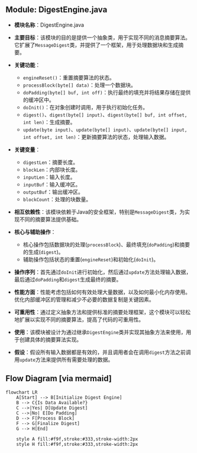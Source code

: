 ## Module: DigestEngine.java
- **模块名称**：DigestEngine.java

- **主要目标**：该模块的目的是提供一个抽象类，用于实现不同的消息摘要算法。它扩展了`MessageDigest`类，并提供了一个框架，用于处理数据块和生成摘要。

- **关键功能**：
  - `engineReset()`：重置摘要算法的状态。
  - `processBlock(byte[] data)`：处理一个数据块。
  - `doPadding(byte[] buf, int off)`：执行最终的填充并将结果存储在提供的缓冲区中。
  - `doInit()`：在对象创建时调用，用于执行初始化任务。
  - `digest()`、`digest(byte[] input)`、`digest(byte[] buf, int offset, int len)`：生成摘要。
  - `update(byte input)`、`update(byte[] input)`、`update(byte[] input, int offset, int len)`：更新摘要算法的状态，处理输入数据。

- **关键变量**：
  - `digestLen`：摘要长度。
  - `blockLen`：内部块长度。
  - `inputLen`：输入长度。
  - `inputBuf`：输入缓冲区。
  - `outputBuf`：输出缓冲区。
  - `blockCount`：处理的块数量。

- **相互依赖性**：该模块依赖于Java的安全框架，特别是`MessageDigest`类，为实现不同的摘要算法提供基础。

- **核心与辅助操作**：
  - 核心操作包括数据块的处理(`processBlock`)、最终填充(`doPadding`)和摘要的生成(`digest`)。
  - 辅助操作包括状态的重置(`engineReset`)和初始化(`doInit`)。

- **操作序列**：首先通过`doInit`进行初始化，然后通过`update`方法处理输入数据，最后通过`doPadding`和`digest`生成最终的摘要。

- **性能方面**：性能考虑包括如何有效处理大量数据，以及如何最小化内存使用。优化内部缓冲区的管理和减少不必要的数据复制是关键因素。

- **可重用性**：通过定义抽象方法和提供标准的摘要处理框架，这个模块可以轻松地扩展以实现不同的摘要算法，提高了代码的可重用性。

- **使用**：该模块被设计为通过继承`DigestEngine`类并实现其抽象方法来使用，用于创建具体的摘要算法实现。

- **假设**：假设所有输入数据都是有效的，并且调用者会在调用`digest`方法之前调用`update`方法来提供所有需要处理的数据。
## Flow Diagram [via mermaid]
```mermaid
flowchart LR
    A[Start] --> B[Initialize Digest Engine]
    B --> C{Is Data Available?}
    C -->|Yes| D[Update Digest]
    C -->|No| E[Do Padding]
    D --> F[Process Block]
    F --> G[Finalize Digest]
    G --> H[End]

    style A fill:#f9f,stroke:#333,stroke-width:2px
    style H fill:#f9f,stroke:#333,stroke-width:2px
```
